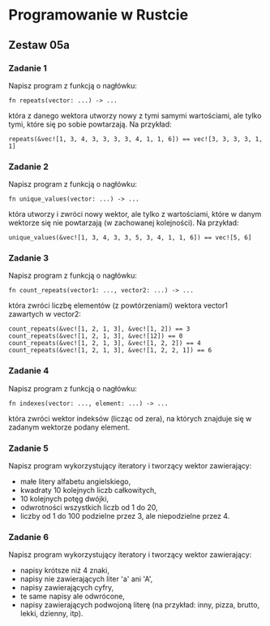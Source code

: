 # Programowanie w Rustcie

## Zestaw 05a

### Zadanie 1

Napisz program z funkcją o nagłówku:

```
fn repeats(vector: ...) -> ...
```

która z danego wektora utworzy nowy z tymi samymi wartościami, ale tylko tymi, które się po sobie powtarzają. Na przykład:

```
repeats(&vec![1, 3, 4, 3, 3, 3, 3, 4, 1, 1, 6]) == vec![3, 3, 3, 3, 1, 1]
```

### Zadanie 2

Napisz program z funkcją o nagłówku:

```
fn unique_values(vector: ...) -> ...
```

która utworzy i zwróci nowy wektor, ale tylko z wartościami, które w danym wektorze się nie powtarzają (w zachowanej kolejności). Na przykład:

```
unique_values(&vec![1, 3, 4, 3, 3, 5, 3, 4, 1, 1, 6]) == vec![5, 6]
```

### Zadanie 3

Napisz program z funkcją o nagłówku:

```
fn count_repeats(vector1: ..., vector2: ...) -> ...
```

która zwróci liczbę elementów (z powtórzeniami) wektora vector1 zawartych w vector2:

```
count_repeats(&vec![1, 2, 1, 3], &vec![1, 2]) == 3
count_repeats(&vec![1, 2, 1, 3], &vec![12]) == 0
count_repeats(&vec![1, 2, 1, 3], &vec![1, 2, 2]) == 4
count_repeats(&vec![1, 2, 1, 3], &vec![1, 2, 2, 1]) == 6
```

### Zadanie 4

Napisz program z funkcją o nagłówku:

```
fn indexes(vector: ..., element: ...) -> ...
```

która zwróci wektor indeksów (licząc od zera), na których znajduje się w zadanym wektorze podany element.

### Zadanie 5

Napisz program wykorzystujący iteratory i tworzący wektor zawierający:

- małe litery alfabetu angielskiego,
- kwadraty 10 kolejnych liczb całkowitych,
- 10 kolejnych potęg dwójki,
- odwrotności wszystkich liczb od 1 do 20,
- liczby od 1 do 100 podzielne przez 3, ale niepodzielne przez 4.

### Zadanie 6

Napisz program wykorzystujący iteratory i tworzący wektor zawierający:

- napisy krótsze niż 4 znaki,
- napisy nie zawierających liter 'a' ani 'A',
- napisy zawierających cyfry,
- te same napisy ale odwrócone,
- napisy zawierających podwojoną literę (na przykład: inny, pizza, brutto, lekki, dzienny, itp).
